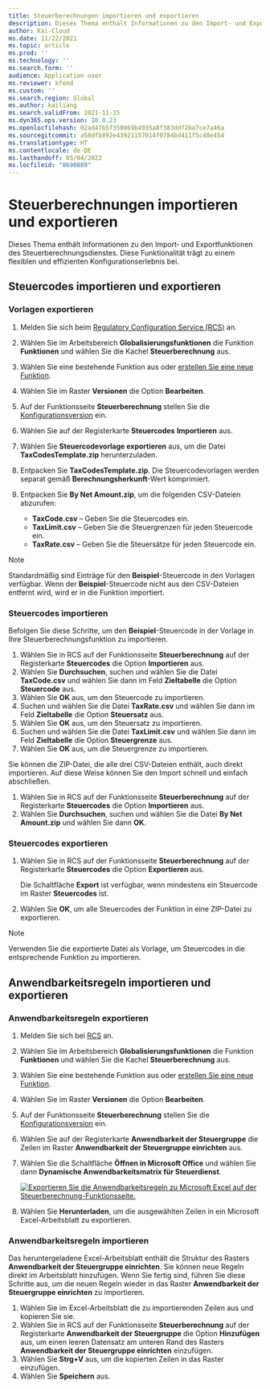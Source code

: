 ```yaml
---
title: Steuerberechnungen importieren und exportieren
description: Dieses Thema enthält Informationen zu den Import‑ und Exportfunktionen des Steuerberechnungsdienstes.
author: Kai-Cloud
ms.date: 11/22/2021
ms.topic: article
ms.prod: ''
ms.technology: ''
ms.search.form: ''
audience: Application user
ms.reviewer: kfend
ms.custom: ''
ms.search.region: Global
ms.author: kailiang
ms.search.validFrom: 2021-11-15
ms.dyn365.ops.version: 10.0.23
ms.openlocfilehash: 02ad47b5f350969b4935a8f383ddf26a7ce7a46a
ms.sourcegitcommit: a58dfb892e43921157014f0784bd411f5c40e454
ms.translationtype: HT
ms.contentlocale: de-DE
ms.lasthandoff: 05/04/2022
ms.locfileid: "8690889"
---
```

# <a name="import-and-export-tax-calculations"></a>Steuerberechnungen importieren und exportieren

Dieses Thema enthält Informationen zu den Import‑ und Exportfunktionen des Steuerberechnungsdienstes. Diese Funktionalität trägt zu einem flexiblen und effizienten Konfigurationserlebnis bei.

## <a name="import-and-export-tax-codes"></a>Steuercodes importieren und exportieren

### <a name="export-templates"></a>Vorlagen exportieren

1. Melden Sie sich beim [Regulatory Configuration Service (RCS)](https://marketing.configure.global.dynamics.com/) an.
2. Wählen Sie im Arbeitsbereich **Globalisierungsfunktionen** die Funktion **Funktionen** und wählen Sie die Kachel **Steuerberechnung** aus.
3. Wählen Sie eine bestehende Funktion aus oder [erstellen Sie eine neue Funktion](global-get-started-with-tax-calculation-service.md#set-up-tax-calculation-in-rcs).
4. Wählen Sie im Raster **Versionen** die Option **Bearbeiten**.
5. Auf der Funktionsseite **Steuerberechnung** stellen Sie die [Konfigurationsversion](global-get-started-with-tax-calculation-service.md#set-up-tax-calculation-in-rcs) ein.
6. Wählen Sie auf der Registerkarte **Steuercodes** **Importieren** aus.
7. Wählen Sie **Steuercodevorlage exportieren** aus, um die Datei **TaxCodesTemplate.zip** herunterzuladen.
8. Entpacken Sie **TaxCodesTemplate.zip**. Die Steuercodevorlagen werden separat gemäß **Berechnungsherkunft**-Wert komprimiert.
9. Entpacken Sie **By Net Amount.zip**, um die folgenden CSV-Dateien abzurufen:

    - **TaxCode.csv** – Geben Sie die Steuercodes ein.
    - **TaxLimit.csv** – Geben Sie die Steuergrenzen für jeden Steuercode ein.
    - **TaxRate.csv** – Geben Sie die Steuersätze für jeden Steuercode ein.

> [!NOTE]
> Standardmäßig sind Einträge für den **Beispiel**-Steuercode in den Vorlagen verfügbar. Wenn der **Beispiel**-Steuercode nicht aus den CSV-Dateien entfernt wird, wird er in die Funktion importiert.

### <a name="import-tax-codes"></a>Steuercodes importieren

Befolgen Sie diese Schritte, um den **Beispiel**-Steuercode in der Vorlage in Ihre Steuerberechnungsfunktion zu importieren.

1. Wählen Sie in RCS auf der Funktionsseite **Steuerberechnung** auf der Registerkarte **Steuercodes** die Option **Importieren** aus.
2. Wählen Sie **Durchsuchen**, suchen und wählen Sie die Datei **TaxCode.csv** und wählen Sie dann im Feld **Zieltabelle** die Option **Steuercode** aus.
3. Wählen Sie **OK** aus, um den Steuercode zu importieren.
4. Suchen und wählen Sie die Datei **TaxRate.csv** und wählen Sie dann im Feld **Zieltabelle** die Option **Steuersatz** aus.
5. Wählen Sie **OK** aus, um den Steuersatz zu importieren.
6. Suchen und wählen Sie die Datei **TaxLimit.csv** und wählen Sie dann im Feld **Zieltabelle** die Option **Steuergrenze** aus.
7. Wählen Sie **OK** aus, um die Steuergrenze zu importieren.

Sie können die ZIP-Datei, die alle drei CSV-Dateien enthält, auch direkt importieren. Auf diese Weise können Sie den Import schnell und einfach abschließen.

1. Wählen Sie in RCS auf der Funktionsseite **Steuerberechnung** auf der Registerkarte **Steuercodes** die Option **Importieren** aus.
2. Wählen Sie **Durchsuchen**, suchen und wählen Sie die Datei **By Net Amount.zip** und wählen Sie dann **OK**.

### <a name="export-tax-codes"></a>Steuercodes exportieren

1. Wählen Sie in RCS auf der Funktionsseite **Steuerberechnung** auf der Registerkarte **Steuercodes** die Option **Exportieren** aus.

    Die Schaltfläche **Export** ist verfügbar, wenn mindestens ein Steuercode im Raster **Steuercodes** ist.

2. Wählen Sie **OK**, um alle Steuercodes der Funktion in eine ZIP-Datei zu exportieren.

> [!NOTE]
> Verwenden Sie die exportierte Datei als Vorlage, um Steuercodes in die entsprechende Funktion zu importieren.

## <a name="import-and-export-applicability-rules"></a>Anwendbarkeitsregeln importieren und exportieren

### <a name="export-applicability-rules"></a>Anwendbarkeitsregeln exportieren

1. Melden Sie sich bei [RCS](https://marketing.configure.global.dynamics.com/) an.
2. Wählen Sie im Arbeitsbereich **Globalisierungsfunktionen** die Funktion **Funktionen** und wählen Sie die Kachel **Steuerberechnung** aus.
3. Wählen Sie eine bestehende Funktion aus oder [erstellen Sie eine neue Funktion](global-get-started-with-tax-calculation-service.md#set-up-tax-calculation-in-rcs).
4. Wählen Sie im Raster **Versionen** die Option **Bearbeiten**.
5. Auf der Funktionsseite **Steuerberechnung** stellen Sie die [Konfigurationsversion](global-get-started-with-tax-calculation-service.md#set-up-tax-calculation-in-rcs) ein.
6. Wählen Sie auf der Registerkarte **Anwendbarkeit der Steuergruppe** die Zeilen im Raster **Anwendbarkeit der Steuergruppe einrichten** aus.
7. Wählen Sie die Schaltfläche **Öffnen in Microsoft Office** und wählen Sie dann **Dynamische Anwendbarkeitsmatrix für Steuerdienst**.

    [![Exportieren Sie die Anwendbarkeitsregeln zu Microsoft Excel auf der Steuerberechnung-Funktionsseite.](./media/tax-cal-import-export-1.png)](./media/tax-cal-import-export-1.png)

8. Wählen Sie **Herunterladen**, um die ausgewählten Zeilen in ein Microsoft Excel-Arbeitsblatt zu exportieren.

### <a name="import-applicability-rules"></a>Anwendbarkeitsregeln importieren

Das heruntergeladene Excel-Arbeitsblatt enthält die Struktur des Rasters **Anwendbarkeit der Steuergruppe einrichten**. Sie können neue Regeln direkt im Arbeitsblatt hinzufügen. Wenn Sie fertig sind, führen Sie diese Schritte aus, um die neuen Regeln wieder in das Raster **Anwendbarkeit der Steuergruppe einrichten** zu importieren.

1. Wählen Sie im Excel-Arbeitsblatt die zu importierenden Zeilen aus und kopieren Sie sie.
2. Wählen Sie in RCS auf der Funktionsseite **Steuerberechnung** auf der Registerkarte **Anwendbarkeit der Steuergruppe** die Option **Hinzufügen** aus, um einen leeren Datensatz am unteren Rand des Rasters **Anwendbarkeit der Steuergruppe einrichten** einzufügen.
3. Wählen Sie **Strg+V** aus, um die kopierten Zeilen in das Raster einzufügen.
4. Wählen Sie **Speichern** aus.
